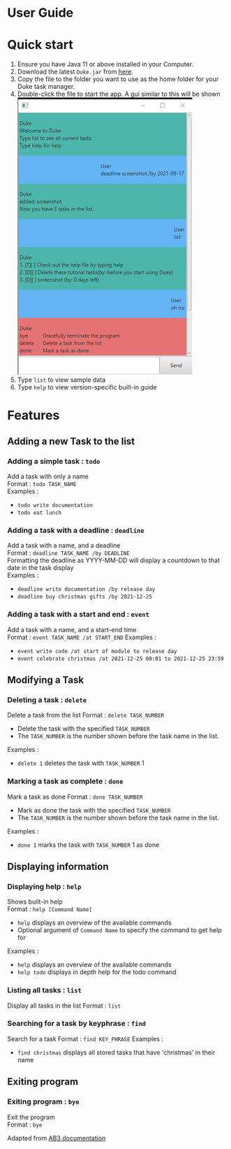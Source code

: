 # User Guide

# Quick start
1. Ensure you have Java 11 or above installed in your Computer.
1. Download the latest `Duke.jar` from [here](https://github.com/cookiedan42/ip/releases).
1. Copy the file to the folder you want to use as the home folder for your Duke task manager.
1. Double-click the file to start the app. A gui similar to this will be shown  
   ![UI demo image](UI.png)
1. Type `list` to view sample data 
1. Type `help` to view version-specific built-in guide

# Features


## Adding a new Task to the list

### Adding a simple task : `todo`
Add a task with only a name  
Format : `todo TASK_NAME`  
Examples :  
* `todo write documentation`
* `todo eat lunch`
  
### Adding a task with a deadline : `deadline`
Add a task with a name, and a deadline  
Format : `deadline TASK_NAME /by DEADLINE`  
Formatting the deadline as YYYY-MM-DD will display a countdown to that date in the task display  
Examples :
* `deadline write documentation /by release day`
* `deadline buy christmas gifts /by 2021-12-25`  
 
### Adding a task with a start and end : `event`
Add a task with a name, and a start-end time  
Format : `event TASK_NAME /at START_END`
Examples :
* `event write code /at start of module to release day`
* `event celebrate christmas /at 2021-12-25 00:01 to 2021-12-25 23:59`


## Modifying a Task

### Deleting a task : `delete`
Delete a task from the list 
Format : `delete TASK_NUMBER`
* Delete the task with the specified `TASK_NUMBER`
* The `TASK_NUMBER` is the number shown before the task name in the list.  

Examples :
* `delete 1` deletes the task with `TASK_NUMBER` 1

### Marking a task as complete : `done`
Mark a task as done
Format : `done TASK_NUMBER`
* Mark as done the task with the specified `TASK_NUMBER`
* The `TASK_NUMBER` is the number shown before the task name in the list.

Examples :
* `done 1` marks the task with `TASK_NUMBER` 1 as done

## Displaying information

### Displaying help : `help`
Shows built-in help  
Format : `help [Command Name]`  
* `help` displays an overview of the available commands  
* Optional argument of `Command Name` to specify the command to get help for

Examples :  
* `help` displays an overview of the available commands
* `help todo` displays in depth help for the todo command

### Listing all tasks : `list`
Display all tasks in the list
Format : `list`

### Searching for a task by keyphrase : `find`
Search for a task
Format : `find KEY_PHRASE`
Examples :
* `find christmas` displays all stored tasks that have 'christmas' in their name

## Exiting program

### Exiting program : `bye`
Exit the program  
Format : `bye`



Adapted from [AB3 documentation](https://se-education.org/addressbook-level3/UserGuide.html#viewing-help--help)  
